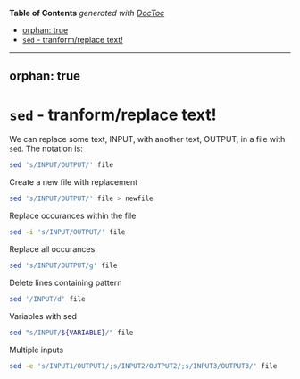 <!-- START doctoc generated TOC please keep comment here to allow auto update -->
<!-- DON'T EDIT THIS SECTION, INSTEAD RE-RUN doctoc TO UPDATE -->
**Table of Contents**  *generated with [DocToc](https://github.com/thlorenz/doctoc)*

  - [orphan: true](#orphan-true)
- [`sed` - tranform/replace text!](#sed---tranformreplace-text)

<!-- END doctoc generated TOC please keep comment here to allow auto update -->

---
orphan: true
---

# `sed` - tranform/replace text!

We can replace some text, INPUT, with another text, OUTPUT, in a file with `sed`. The notation is:

```bash
sed 's/INPUT/OUTPUT/' file
```

Create a new file with replacement

```bash
sed 's/INPUT/OUTPUT/' file > newfile
```

Replace occurances within the file

```bash
sed -i 's/INPUT/OUTPUT/' file
```

Replace all occurances

```bash
sed 's/INPUT/OUTPUT/g' file
```

Delete lines containing pattern

```bash
sed '/INPUT/d' file
```

Variables with sed

```bash
sed "s/INPUT/${VARIABLE}/" file
```

Multiple inputs

```bash
sed -e 's/INPUT1/OUTPUT1/;s/INPUT2/OUTPUT2/;s/INPUT3/OUTPUT3/' file
```
